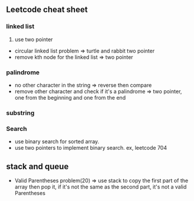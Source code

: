## Leetcode cheat sheet

### linked list

1. use two pointer

- circular linked list problem => turtle and rabbit two pointer
- remove kth node for the linked list => two pointer

### palindrome

- no other character in the string => reverse then compare
- remove other character and check if it's a palindrome => two pointer, one from the beginning and one from the end

### substring

### Search

- use binary search for sorted array.
- use two pointers to implement binary search. ex, leetcode 704

## stack and queue

- Valid Parentheses problem(20) => use stack to copy the first part of the array then pop it, if it's not the same as the second part, it's not a valid Parentheses
